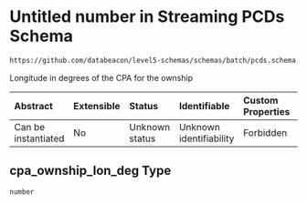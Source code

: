# Untitled number in Streaming PCDs Schema

```txt
https://github.com/databeacon/level5-schemas/schemas/batch/pcds.schema.json#/properties/cpa_ownship_lon_deg
```

Longitude in degrees of the CPA for the ownship

| Abstract            | Extensible | Status         | Identifiable            | Custom Properties | Additional Properties | Access Restrictions | Defined In                                                                    |
| :------------------ | :--------- | :------------- | :---------------------- | :---------------- | :-------------------- | :------------------ | :---------------------------------------------------------------------------- |
| Can be instantiated | No         | Unknown status | Unknown identifiability | Forbidden         | Allowed               | none                | [pcds.schema.json\*](../../out/batch/pcds.schema.json "open original schema") |

## cpa\_ownship\_lon\_deg Type

`number`
